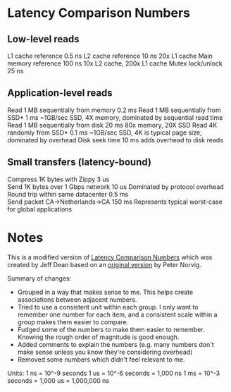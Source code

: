 # Latency Comparison Numbers

## Low-level reads
L1 cache reference                           0.5 ns
L2 cache reference                          10   ns   20x L1 cache
Main memory reference                      100   ns   10x L2 cache, 200x L1 cache
Mutex lock/unlock                           25   ns

## Application-level reads
Read 1 MB sequentially from memory          0.2  ms
Read 1 MB sequentially from SSD*            1    ms   ~1GB/sec SSD, 4X memory, dominated by sequential read time
Read 1 MB sequentially from disk           20    ms   80x memory, 20X SSD
Read 4K randomly from SSD*                  0.1  ms   ~1GB/sec SSD, 4K is typical page size, dominated by overhead
Disk seek time                             10    ms   adds overhead to disk reads

## Small transfers (latency-bound)
Compress 1K bytes with Zippy                   3 us   
Send 1K bytes over 1 Gbps network             10 us   Dominated by protocol overhead
Round trip within same datacenter            0.5 ms    
Send packet CA->Netherlands->CA              150 ms   Represents typical worst-case for global applications

# Notes

This is a modified version of [Latency Comparison Numbers](https://gist.github.com/jboner/2841832) which was created by Jeff Dean based on an [original version](http://norvig.com/21-days.html#answers) by Peter Norvig.

Summary of changes:
- Grouped in a way that makes sense to me. This helps create associations between adjacent numbers. 
- Tried to use a consistent unit within each group. I only want to remember one number for each item, and a consistent scale within a group makes them easier to compare. 
- Fudged some of the numbers to make them easier to remember. Knowing the rough order of magnitude is good enough.
- Added comments to explain the numbers (e.g. many numbers don't make sense unless you know they're considering overhead)
- Removed some numbers which didn't feel relevant to me.

Units:
1 ns = 10^-9 seconds
1 us = 10^-6 seconds = 1,000 ns
1 ms = 10^-3 seconds = 1,000 us = 1,000,000 ns

